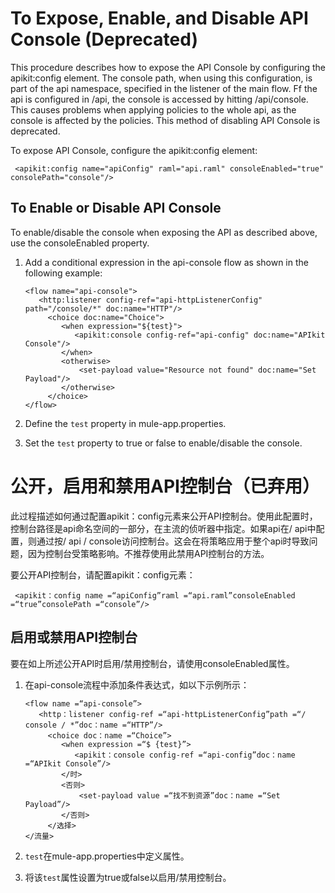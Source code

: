# To Expose, Enable, and Disable API Console (Deprecated)

This procedure describes how to expose the API Console by configuring the apikit:config element. The console path, when using this configuration, is part of the api namespace, specified in the listener of the main flow. Ff the api is configured in /api, the console is accessed by hitting /api/console. This causes problems when applying policies to the whole api, as the console is affected by the policies. This method of disabling API Console is deprecated.

To expose API Console, configure the apikit:config element:

```
 <apikit:config name="apiConfig" raml="api.raml" consoleEnabled="true" consolePath="console"/>
```

## To Enable or Disable API Console

To enable/disable the console when exposing the API as described above, use the consoleEnabled property.

1. Add a conditional expression in the api-console flow as shown in the following example:

   ```
   <flow name="api-console">
      <http:listener config-ref="api-httpListenerConfig" path="/console/*" doc:name="HTTP"/>
        <choice doc:name="Choice">
           <when expression="${test}">
              <apikit:console config-ref="api-config" doc:name="APIkit Console"/>
           </when>
           <otherwise>
               <set-payload value="Resource not found" doc:name="Set Payload"/>
           </otherwise>
        </choice>
   </flow>
   ```

2. Define the `test` property in mule-app.properties.

3. Set the `test` property to true or false to enable/disable the console.



# 公开，启用和禁用API控制台（已弃用）

此过程描述如何通过配置apikit：config元素来公开API控制台。使用此配置时，控制台路径是api命名空间的一部分，在主流的侦听器中指定。如果api在/ api中配置，则通过按/ api / console访问控制台。这会在将策略应用于整个api时导致问题，因为控制台受策略影响。不推荐使用此禁用API控制台的方法。

要公开API控制台，请配置apikit：config元素：

```
 <apikit：config name =“apiConfig”raml =“api.raml”consoleEnabled =“true”consolePath =“console”/>
```

## 启用或禁用API控制台

要在如上所述公开API时启用/禁用控制台，请使用consoleEnabled属性。

1. 在api-console流程中添加条件表达式，如以下示例所示：

   ```
   <flow name =“api-console”>
      <http：listener config-ref =“api-httpListenerConfig”path =“/ console / *”doc：name =“HTTP”/>
        <choice doc：name =“Choice”>
           <when expression =“$ {test}”>
              <apikit：console config-ref =“api-config”doc：name =“APIkit Console”/>
           </时>
           <否则>
               <set-payload value =“找不到资源”doc：name =“Set Payload”/>
           </否则>
        </选择>
   </流量>
   ```

2. `test`在mule-app.properties中定义属性。

3. 将该`test`属性设置为true或false以启用/禁用控制台。